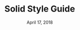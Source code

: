 ---
date: April 17, 2018
title: Solid Style Guide
company: BuzzFeed
link: https://solid.buzzfeed.com/
image: images/systems/buzzfeed.jpg
description: Solid is BuzzFeed's CSS style guide. Influenced by frameworks like Basscss, Solid uses immutable, atomic CSS classes to rapidly prototype and develop features.

---